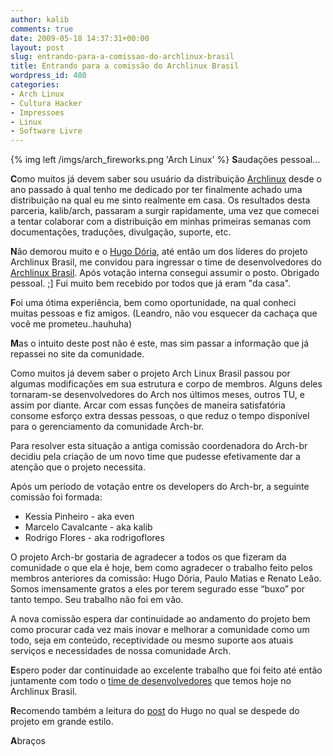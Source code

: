 ```yaml
---
author: kalib
comments: true
date: 2009-05-18 14:37:31+00:00
layout: post
slug: entrando-para-a-comissao-do-archlinux-brasil
title: Entrando para a comissão do Archlinux Brasil
wordpress_id: 480
categories:
- Arch Linux
- Cultura Hacker
- Impressoes
- Linux
- Software Livre
---
```

{% img left /imgs/arch_fireworks.png 'Arch Linux' %}
**S**audações pessoal...

**C**omo muitos já devem saber sou usuário da distribuição [Archlinux](http://www.archlinux.org) desde o ano passado à qual tenho me dedicado por ter finalmente achado uma distribuição na qual eu me sinto realmente em casa. Os resultados desta parceria, kalib/arch, passaram a surgir rapidamente, uma vez que comecei a tentar colaborar com a distribuição em minhas primeiras semanas com documentações, traduções, divulgação, suporte, etc.

**N**ão demorou muito e o [Hugo Dória](http://blog.hugodoria.org), até então um dos líderes do projeto Archlinux Brasil, me convidou para ingressar o time de desenvolvedores do [Archlinux Brasil](http://www.archlinux-br.org). Após votação interna consegui assumir o posto. Obrigado pessoal. ;] Fui muito bem recebido por todos que já eram "da casa".

**F**oi uma ótima experiência, bem como oportunidade, na qual conheci muitas pessoas e fiz amigos. (Leandro, não vou esquecer da cachaça que você me prometeu..hauhuha)

**M**as o intuito deste post não é este, mas sim passar a informação que já repassei no site da comunidade.




Como muitos já devem saber o projeto Arch Linux Brasil passou por algumas modificações em sua estrutura e corpo de membros. Alguns deles tornaram-se desenvolvedores do Arch nos últimos meses, outros TU, e assim por diante. Arcar com essas funções de maneira satisfatória consome esforço extra dessas pessoas, o que reduz o tempo disponível para o gerenciamento da comunidade Arch-br.

Para resolver esta situação a antiga comissão coordenadora do Arch-br decidiu pela criação de um novo time que pudesse efetivamente dar a atenção que o projeto necessita.

Após um período de votação entre os developers do Arch-br, a seguinte comissão foi formada:

* Kessia Pinheiro - aka even
* Marcelo Cavalcante - aka kalib
* Rodrigo Flores - aka rodrigoflores

O projeto Arch-br gostaria de agradecer a todos os que fizeram da comunidade o que ela é hoje, bem como agradecer o trabalho feito pelos membros anteriores da comissão: Hugo Dória, Paulo Matias e Renato Leão. Somos imensamente gratos a eles por terem segurado esse “buxo” por tanto tempo. Seu trabalho não foi em vão.

A nova comissão espera dar continuidade ao andamento do projeto bem como procurar cada vez mais inovar e melhorar a comunidade como um todo, seja em conteúdo, receptividade ou mesmo suporte aos atuais serviços e necessidades de nossa comunidade Arch.


**E**spero poder dar continuidade ao excelente trabalho que foi feito até então juntamente com todo o [time de desenvolvedores](http://archlinux-br.org/desenvolvedores/) que temos hoje no Archlinux Brasil.

**R**ecomendo também a leitura do [post](http://blog.hugodoria.org/2009/05/18/saida-do-projeto-arch-linux-brasil/) do Hugo no qual se despede do projeto em grande estilo.

**A**braços
